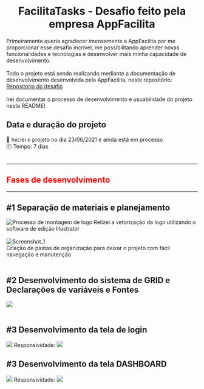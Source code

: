 
<h1 align="center" style="display: flex; place-items: center;">
  FacilitaTasks - Desafio feito pela empresa AppFacilita
</h1>

Primeiramente queria agradecer imensamente a AppFacilita por me proporcionar esse desafio incrível, me possibilitando aprender novas funcionalidades e tecnologias e desenvolver mais minha capacidade de desenvolvimento.
<br><br>
Todo o projeto está sendo realizando mediante a documentação de desenvolvimento desenvolvida pela AppFacilita, neste repositório:
[Repositório do desafio](https://github.com/appfacilita/teste-frontend)
<br><br>
Irei documentar o processo de desenvolvimento e usuabilidade do projeto neste README!

## Data e duração do projeto

📅 Iniciei o projeto no dia 23/06/2021 e ainda está em processo
<br>
🕗 Tempo: 7 dias
<br><br>

<hr>
<h2 align="center" style="display: flex; place-items: center; color: red;">
  Fases de desenvolvimento
</h2>
<hr>

## #1 Separação de materiais e planejamento

![Processo de montagem de logo](https://user-images.githubusercontent.com/62476878/123460553-33883880-d5be-11eb-8df5-849dee5d2c65.png)
Relizei a vetorização da logo utilizando o software de edição Illustrator
<br><br>
![Screenshot_1](https://user-images.githubusercontent.com/62476878/123460756-7fd37880-d5be-11eb-8b9d-7fa66f3ebe31.png)
<br>
Criação de pastas de organização para deixar o projeto com fácil navegação e manutenção
<br><br>

## #2 Desenvolvimento do sistema de GRID e Declarações de variáveis e Fontes
<img src="https://j.gifs.com/Qk0g4Y.gif"/>
<br><br>

## #3 Desenvolvimento da tela de login
<img src="https://j.gifs.com/XQopNk.gif"/>
Responsividade:
<img src="https://j.gifs.com/w0m7GJ.gif"/>

## #3 Desenvolvimento da tela DASHBOARD
<img src="https://j.gifs.com/Eq9VJ0.gif"/>
Responsividade:
<img src="https://j.gifs.com/VvPV4W.gif"/>

